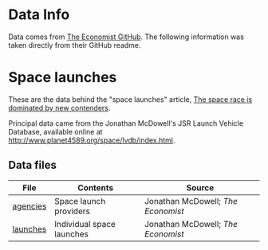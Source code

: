 # Data Info

Data comes from [The Economist GitHub](https://github.com/TheEconomist/graphic-detail-data/tree/master/data/2018-10-20_space-launches). The following information was taken directly from their GitHub readme.

# Space launches

These are the data behind the "space launches" article, [The space race is dominated by new contenders](https://economist.com/graphic-detail/2018/10/18/the-space-race-is-dominated-by-new-contenders).

Principal data came from the Jonathan McDowell's JSR Launch Vehicle Database, available online at http://www.planet4589.org/space/lvdb/index.html.

## Data files

| File     | Contents               | Source                             |
| -------- | ---------------------- | ---------------------------------- |
| [agencies](agencies.csv) | Space launch providers | Jonathan McDowell; _The Economist_ |
| [launches](launches.csv) | Individual space launches | Jonathan McDowell; _The Economist_ |
